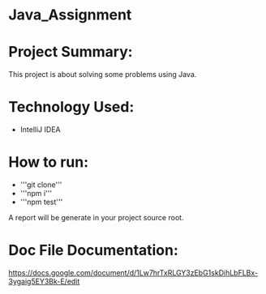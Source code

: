 # Java_Assignment

# Project Summary:
This project is about solving some problems using Java.

# Technology Used:
- IntelliJ IDEA

# How to run:
- '''git clone'''
- '''npm i'''
- '''npm test'''

A report will be generate in your project source root.

# Doc File Documentation:
https://docs.google.com/document/d/1Lw7hrTxRLGY3zEbG1skDihLbFLBx-3ygaig5EY3Bk-E/edit


